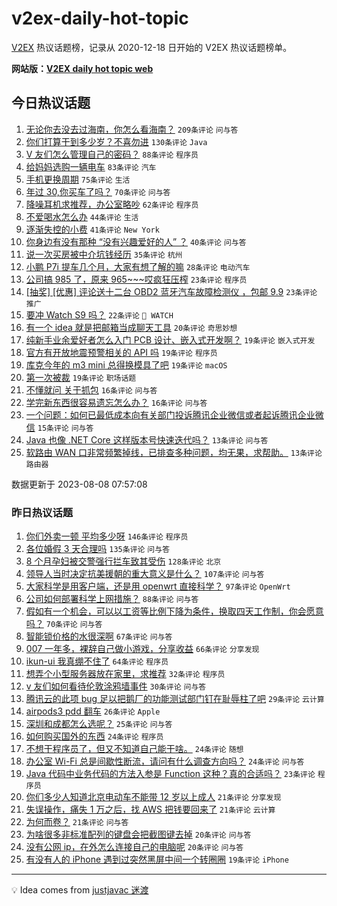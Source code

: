 # v2ex-daily-hot-topic

[V2EX](https://www.v2ex.com/) 热议话题榜，记录从 2020-12-18 日开始的 V2EX 热议话题榜单。

**网站版：[V2EX daily hot topic web](https://boojack.github.io/v2ex-daily-hot-topic-web/)**

## 今日热议话题

<!-- TODAY BEGIN -->

1. [无论你去没去过海南，你怎么看海南？](https://www.v2ex.com/t/963237) `209条评论` `问与答`
1. [你们打算干到多少岁？不喜勿进](https://www.v2ex.com/t/963275) `130条评论` `Java`
1. [V 友们怎么管理自己的密码？](https://www.v2ex.com/t/963304) `88条评论` `程序员`
1. [给妈妈选购一辆电车](https://www.v2ex.com/t/963239) `83条评论` `汽车`
1. [手机更换周期](https://www.v2ex.com/t/963296) `75条评论` `生活`
1. [年过 30,你买车了吗？](https://www.v2ex.com/t/963258) `70条评论` `问与答`
1. [降噪耳机求推荐，办公室略吵](https://www.v2ex.com/t/963289) `62条评论` `程序员`
1. [不爱喝水怎么办](https://www.v2ex.com/t/963362) `44条评论` `生活`
1. [逐渐失控的小费](https://www.v2ex.com/t/963313) `41条评论` `New York`
1. [你身边有没有那种 “没有兴趣爱好的人” ？](https://www.v2ex.com/t/963384) `40条评论` `问与答`
1. [说一次买房被中介坑钱经历](https://www.v2ex.com/t/963282) `35条评论` `杭州`
1. [小鹏 P7i 提车几个月，大家有想了解的嘛](https://www.v2ex.com/t/963261) `28条评论` `电动汽车`
1. [公司搞 985 了，原来 965~~~哎疯狂压榨](https://www.v2ex.com/t/963341) `23条评论` `程序员`
1. [[抽奖] [优惠] 评论送十二台 OBD2 蓝牙汽车故障检测仪 ，包邮 9.9](https://www.v2ex.com/t/963309) `23条评论` `推广`
1. [要冲 Watch S9 吗？](https://www.v2ex.com/t/963286) `22条评论` ` WATCH`
1. [有一个 idea 就是把邮箱当成聊天工具](https://www.v2ex.com/t/963344) `20条评论` `奇思妙想`
1. [纯新手业余爱好者怎么入门 PCB 设计、嵌入式开发啊？](https://www.v2ex.com/t/963356) `19条评论` `嵌入式开发`
1. [官方有开放地震预警相关的 API 吗](https://www.v2ex.com/t/963300) `19条评论` `程序员`
1. [库克今年的 m3 mini 总得换模具了吧](https://www.v2ex.com/t/963276) `19条评论` `macOS`
1. [第一次被裁](https://www.v2ex.com/t/963263) `19条评论` `职场话题`
1. [不懂就问 关于抓包](https://www.v2ex.com/t/963317) `16条评论` `问与答`
1. [学完新东西很容易遗忘怎么办？](https://www.v2ex.com/t/963284) `16条评论` `问与答`
1. [一个问题：如何已最低成本向有关部门投诉腾讯企业微信或者起诉腾讯企业微信](https://www.v2ex.com/t/963254) `15条评论` `问与答`
1. [Java 也像 .NET Core 这样版本号快速迭代吗？](https://www.v2ex.com/t/963245) `13条评论` `问与答`
1. [软路由 WAN 口非常频繁掉线，已排查多种问题，均无果，求帮助。](https://www.v2ex.com/t/963235) `13条评论` `路由器`

数据更新于 2023-08-08 07:57:08

<!-- TODAY END -->

### 昨日热议话题

<!-- YESTERDAY BEGIN -->

1. [你们外卖一顿 平均多少呀](https://www.v2ex.com/t/963090) `146条评论` `程序员`
1. [各位婚假 3 天合理吗](https://www.v2ex.com/t/962917) `135条评论` `问与答`
1. [8 个月孕妇被交警强行拦车致其受伤](https://www.v2ex.com/t/963109) `128条评论` `北京`
1. [领导人当时决定抗美援朝的重大意义是什么？](https://www.v2ex.com/t/962967) `107条评论` `问与答`
1. [大家科学是用客户端，还是用 openwrt 直接科学？](https://www.v2ex.com/t/962900) `97条评论` `OpenWrt`
1. [公司如何部署科学上网措施？](https://www.v2ex.com/t/962964) `88条评论` `问与答`
1. [假如有一个机会，可以以工资等比例下降为条件，换取四天工作制，你会愿意吗？](https://www.v2ex.com/t/962978) `70条评论` `问与答`
1. [智能锁价格的水很深啊](https://www.v2ex.com/t/962935) `67条评论` `问与答`
1. [007 一年多，裸辞自己做小游戏，分享收益](https://www.v2ex.com/t/962912) `66条评论` `分享发现`
1. [ikun-ui 我真绷不住了](https://www.v2ex.com/t/963035) `64条评论` `程序员`
1. [想弄个小型服务器放在家里，求推荐](https://www.v2ex.com/t/962990) `32条评论` `程序员`
1. [v 友们如何看待伦敦涂鸦墙事件](https://www.v2ex.com/t/963128) `30条评论` `问与答`
1. [腾讯云的此项 bug 足以把鹅厂的功能测试部门钉在耻辱柱了吧](https://www.v2ex.com/t/963044) `29条评论` `云计算`
1. [airpods3 pdd 翻车](https://www.v2ex.com/t/962924) `26条评论` `Apple`
1. [深圳和成都怎么选呢？](https://www.v2ex.com/t/963072) `25条评论` `问与答`
1. [如何购买国外的东西](https://www.v2ex.com/t/963094) `24条评论` `程序员`
1. [不想干程序员了，但又不知道自己能干啥。](https://www.v2ex.com/t/963074) `24条评论` `随想`
1. [办公室 Wi-Fi 总是间歇性断流，请问有什么调查方向吗？](https://www.v2ex.com/t/963045) `24条评论` `问与答`
1. [Java 代码中业务代码的方法入参是 Function 这种？真的合适吗？](https://www.v2ex.com/t/963088) `23条评论` `程序员`
1. [你们多少人知道北京电动车不能带 12 岁以上成人](https://www.v2ex.com/t/963163) `21条评论` `分享发现`
1. [失误操作，痛失 1 万之后，找 AWS 把钱要回来了](https://www.v2ex.com/t/963020) `21条评论` `云计算`
1. [为何而卷？](https://www.v2ex.com/t/962972) `21条评论` `问与答`
1. [为啥很多非标准配列的键盘会把截图键去掉](https://www.v2ex.com/t/963081) `20条评论` `问与答`
1. [没有公网 ip，在外怎么连接自己的电脑呢](https://www.v2ex.com/t/963018) `20条评论` `问与答`
1. [有没有人的 iPhone 遇到过突然黑屏中间一个转圈圈](https://www.v2ex.com/t/962974) `19条评论` `iPhone`

<!-- YESTERDAY END -->

---

💡 Idea comes from [justjavac 迷渡](https://github.com/justjavac/)
